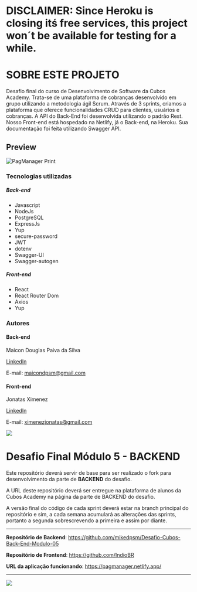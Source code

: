 # DISCLAIMER: Since Heroku is closing itś free services, this project won´t be available for testing for a while.

# SOBRE ESTE PROJETO

Desafio final do curso de Desenvolvimento de Software da Cubos Academy. Trata-se de uma plataforma de cobranças desenvolvido em grupo utilizando a metodologia ágil Scrum. Através de 3 sprints, criamos a plataforma que oferece funcionalidades CRUD para clientes, usuários e cobranças. A API do Back-End foi desenvolvida utilizando o padrão Rest. Nosso Front-end está hospedado na Netlify, já o Back-end, na Heroku. Sua documentação foi feita utilizando Swagger API.

## Preview

![PagManager Print](https://github.com/mikedpsm/PagManager/blob/main/print_pagmanager.png)

### Tecnologias utilizadas

##### Back-end

* Javascript
* NodeJs
* PostgreSQL
* ExpressJs
* Yup
* secure-password
* JWT
* dotenv
* Swagger-UI
* Swagger-autogen

##### Front-end

* React
* React Router Dom
* Axios
* Yup

### Autores

  #### Back-end

   Maicon Douglas Paiva da Silva

   [LinkedIn](https://www.linkedin.com/in/mikedpsm/)

   E-mail:
    maicondpsm@gmail.com

  #### Front-end

   Jonatas Ximenez

   [LinkedIn](https://www.linkedin.com/in/devindio/)

   E-mail:
    ximenezjonatas@gmail.com

![](https://i.imgur.com/xG74tOh.png)

# Desafio Final Módulo 5 - BACKEND

Este repositório deverá servir de base para ser realizado o fork para desenvolvimento da parte de **BACKEND** do desafio.

A URL deste repositório deverá ser entregue na plataforma de alunos da Cubos Academy na página da parte de BACKEND do desafio.

A versão final do código de cada sprint deverá estar na branch principal do repositório e sim, a cada semana acumulará as alterações das sprints, portanto a segunda sobrescrevendo a primeira e assim por diante.

---

**Repositório de Backend**: https://github.com/mikedpsm/Desafio-Cubos-Back-End-Modulo-05

**Repositório de Frontend**: https://github.com/IndioBR

**URL da aplicação funcionando**: https://pagmanager.netlify.app/

---

![](https://img.shields.io/github/license/mikedpsm/Desafio-Cubos-Back-End-Modulo-05)
